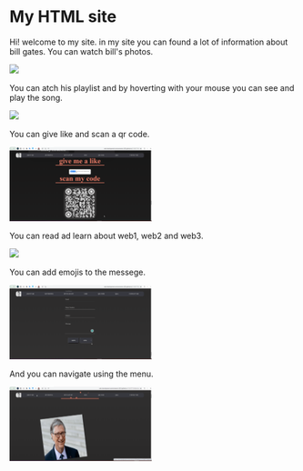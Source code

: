 # My HTML site
<p>
Hi! welcome to my site. in my site you can found a lot of information about bill gates.
You can watch bill's photos.
</p>
<img src="photos.gif" width="250"/>
<p>
You can atch his playlist and by hoverting with your mouse you can see and play the song.
</p>
<img src="playlist.gif" width="250"/>
<p>
You can give like and scan a qr code.
</p>
<img src="likeAndQR.gif" width="250"/>
<p>
You can read ad learn about web1, web2 and web3.
</p>
<img src="answers.gif" width="250"/>
<p>
You can add emojis to the messege.
</p>
<img src="emojis.gif" width="250"/>
<p>
And you can navigate using the menu.
</p>
<img src="navigate.gif" width="250"/>
